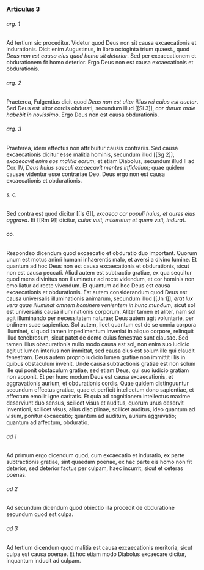 ### Articulus 3

###### arg. 1
Ad tertium sic proceditur. Videtur quod Deus non sit causa excaecationis et indurationis. Dicit enim Augustinus, in libro octoginta trium quaest., quod *Deus non est causa eius quod homo sit deterior*. Sed per excaecationem et obdurationem fit homo deterior. Ergo Deus non est causa excaecationis et obdurationis.

###### arg. 2
Praeterea, Fulgentius dicit quod *Deus non est ultor illius rei cuius est auctor*. Sed Deus est ultor cordis obdurati, secundum illud [[Si 3]], *cor durum male habebit in novissimo*. Ergo Deus non est causa obdurationis.

###### arg. 3
Praeterea, idem effectus non attribuitur causis contrariis. Sed causa excaecationis dicitur esse malitia hominis, secundum illud [[Sg 2]], *excaecavit enim eos malitia eorum*; et etiam Diabolus, secundum illud II ad Cor. IV, *Deus huius saeculi excaecavit mentes infidelium*; quae quidem causae videntur esse contrariae Deo. Deus ergo non est causa excaecationis et obdurationis.

###### s. c.
Sed contra est quod dicitur [[Is 6]], *excaeca cor populi huius, et aures eius aggrava*. Et [[Rm 9]] dicitur, *cuius vult, miseretur; et quem vult, indurat*.

###### co.
Respondeo dicendum quod excaecatio et obduratio duo important. Quorum unum est motus animi humani inhaerentis malo, et aversi a divino lumine. Et quantum ad hoc Deus non est causa excaecationis et obdurationis, sicut non est causa peccati. Aliud autem est subtractio gratiae, ex qua sequitur quod mens divinitus non illuminetur ad recte videndum, et cor hominis non emolliatur ad recte vivendum. Et quantum ad hoc Deus est causa excaecationis et obdurationis. Est autem considerandum quod Deus est causa universalis illuminationis animarum, secundum illud [[Jn 1]], *erat lux vera quae illuminat omnem hominem venientem in hunc mundum*, sicut sol est universalis causa illuminationis corporum. Aliter tamen et aliter, nam sol agit illuminando per necessitatem naturae; Deus autem agit voluntarie, per ordinem suae sapientiae. Sol autem, licet quantum est de se omnia corpora illuminet, si quod tamen impedimentum inveniat in aliquo corpore, relinquit illud tenebrosum, sicut patet de domo cuius fenestrae sunt clausae. Sed tamen illius obscurationis nullo modo causa est sol, non enim suo iudicio agit ut lumen interius non immittat, sed causa eius est solum ille qui claudit fenestram. Deus autem proprio iudicio lumen gratiae non immittit illis in quibus obstaculum invenit. Unde causa subtractionis gratiae est non solum ille qui ponit obstaculum gratiae, sed etiam Deus, qui suo iudicio gratiam non apponit. Et per hunc modum Deus est causa excaecationis, et aggravationis aurium, et obdurationis cordis. Quae quidem distinguuntur secundum effectus gratiae, quae et perficit intellectum dono sapientiae, et affectum emollit igne caritatis. Et quia ad cognitionem intellectus maxime deserviunt duo sensus, scilicet visus et auditus, quorum unus deservit inventioni, scilicet visus, alius disciplinae, scilicet auditus, ideo quantum ad visum, ponitur excaecatio; quantum ad auditum, aurium aggravatio; quantum ad affectum, obduratio.

###### ad 1
Ad primum ergo dicendum quod, cum excaecatio et induratio, ex parte subtractionis gratiae, sint quaedam poenae, ex hac parte eis homo non fit deterior, sed deterior factus per culpam, haec incurrit, sicut et ceteras poenas.

###### ad 2
Ad secundum dicendum quod obiectio illa procedit de obduratione secundum quod est culpa.

###### ad 3
Ad tertium dicendum quod malitia est causa excaecationis meritoria, sicut culpa est causa poenae. Et hoc etiam modo Diabolus excaecare dicitur, inquantum inducit ad culpam.

